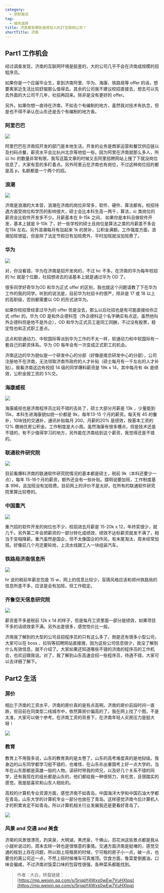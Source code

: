 ```yaml
---
category:
  - 求职面试
tag:
  - 城市选择
title: 济南都有哪些值得加入的IT互联网公司？
shortTitle: 济南
---
```




## Part1 工作机会

经过调查发现，济南的互联网环境是挺差的，大的公司几乎不会在济南成规模的招程序员。

如果你是一个应届毕业生，拿到济南阿里、华为、海康、铁路局等 offer 的话，想要离家近生活比较舒服那么值得去。其余的公司我不建议校招直接去，想去可以先去外面的大公司干几年，社招再回来。除非是没有更好的 offer。

另外，如果你想一直待在济南，不如去个有编制的地方，虽然我对技术有执念，但是也不得不承认在山东还是去个有编制的地方香。

### 阿里巴巴

![](https://cdn.tobebetterjavaer.com/tobebetterjavaer/images/cityselect/jinan-52693980-e0eb-4781-94ca-fe15c0363410.png)


阿里巴巴在济南招开发的部门是本地生活，开发的业务是商家运营和餐饮供应链以及扫码点餐，薪资水平会比杭州北京等地低一些。因为阿里在济南就那么多人，所以 hc 的数量非常有限，我写这篇文章的时候又去阿里招聘网站上搜了下就没岗位信息了，大家有意的多盯着点。另外阿里云在济南也有岗位，不过这种岗位招的都是高 p，名额都是一个两个的招。

### 浪潮

![](https://cdn.tobebetterjavaer.com/tobebetterjavaer/images/cityselect/jinan-e99080e9-a5ba-4016-b71c-1be1eb3d67ed.png)


济南是浪潮的大本营，浪潮在济南的岗位非常多，软件、硬件、算法都有。校招待遇方面受岗位和学历的影响很大，硕士会比本科生高一两千，算法，ic 类岗位的薪资会比软件开发多不少。月薪基本在 9-15k 之间， 如果你是本科且做软件开发，基本上就是 9-10k 了，好一些学校的硕士且岗位是算法之类的月薪差不多会在15k 左右。另外浪潮每月有加起来 1k 的房补，公积金满额。工作强度方面，浪潮加班很猛，但是除了法定节假日有加班费外，平时加班就没加班费了。

### 华为

![](https://cdn.tobebetterjavaer.com/tobebetterjavaer/images/cityselect/jinan-f74af12b-73e1-4455-8ad9-1cecda84a21a.png)


对，你没看错，华为在济南是招开发岗的，不过 hc 不多。在济南的华为每年校招的 hc 就是个位数，社招想进去的话基本上就是通过华为 OD 了。

很多同学好奇华为OD 和华为正式 offer 的区别，我也就这个问题请教了下在华为工作的我的同学。听到的说法是，目前华为社招卡的很严，除非是 17 或 18 以上的高职级，否则都需要以 OD 的形式进华为。

如果你校招曾经拿过华为的 offer 但是没去，那么以后社招也是有可能直接给你正式 offer 的。华为 OD 是和外企德科签（外企德科这个名字确实有点逗，虽然他叫外企德科但是他不是外企），OD 和华为正式员工是同工同酬，不过没有股票，稳定性也和正式职工差点。

这点和软通动力、中软国际等派到华为工作的不太一样，软通动力和中软国际有一套自己的薪资体系。华为 OD 每年会有一次变成正式职工的机会。

济南这边的华为貌似是一个研发中心的分部（好像是南京研发中心的分部），公司注册地不在济南，无法领取济南市政府的人才补贴（硕士每月有一千左右的人才补贴）。我看济南这边有校招 14 级的同学爆料薪资是 19k x 14，其中每月有 4k 是绩效，公积金按工资的 5%交。

### 海康威视

![](https://cdn.tobebetterjavaer.com/tobebetterjavaer/images/cityselect/jinan-60bc84b2-fd87-4c7a-bcb0-da6134786313.png)


海康威视也是济南程序员比较不错的去处了，硕士大部分月薪是 13k ，少量能到 15k，本科生进海康貌似统一价都是 9k，每年13-15 个月的薪资。每天有 45 的餐补，10块钱的交通补，通讯补贴每月 200。月薪的20% 是绩效，按基本工资的 12% 缴纳住房公积金。工作制度是大小周。虽然海康有很多槽点，但是技术还是不错的，有不少值得学习的地方，另外能在济南给到这个薪资，我觉得还是不错的。

### 联通软件研究院

![](https://cdn.tobebetterjavaer.com/tobebetterjavaer/images/cityselect/jinan-d10a741e-bc19-4c92-b03d-9f7f295837d9.png)


目前看爆料济南的联通软件研究院情况的基本都是硕士，税前 9k（本科还要少一点），每年 15-16个月的薪资，额外还会有一些补贴。摆明说要加班，工作制度基本 996，且加班没有加班费。目前网上的评价不是太好。在所有的联通软件研究院里算比较卷的。

### 中国重汽

![](https://cdn.tobebetterjavaer.com/tobebetterjavaer/images/cityselect/jinan-97191e20-997b-4203-9f23-1c761154bde8.png)


重汽招的软件开发的岗位也不少，校招进去月薪是 15-20k x 12，年终奖很少，就几千。另外第二年会把薪资的一部分转化成绩效，绩效不达标薪资就发不满了，相当于变相降薪。重汽虽然是国企，但不太像国企的作风，有末尾淘汰，周末经常加班。好像前几个月还要轮岗，上流水线跟工人一块组装汽车。

### 铁路局济南信息所

![](https://cdn.tobebetterjavaer.com/tobebetterjavaer/images/cityselect/jinan-f6c82ef5-14a6-4c9c-8bc2-56b4b59c9152.png)


hr 说的税前年薪总包是 15 w，网上的信息比较少，盲猜风格应该和郑州铁路局的信息所差不多，应该是会有加班，但工作稳定。

### 齐鲁空天信息研究院

![](https://cdn.tobebetterjavaer.com/tobebetterjavaer/images/cityselect/jinan-ea15afb0-62d8-4031-9c20-13a04da269d2.png)


薪资差不多是税前 12k x 14 的样子，但是每月工资里面一部分是绩效，如果项目不多的话绩效拿不满。另外出差很多，感觉性价比一般。

济南我了解到的大型的公司且招程序员的只有这么多了。倒是还有很多小型公司，大家可以在 boss 、拉钩等招聘网站直接搜，因为这些公司信息很少，我没了解到什么有效信息，就不介绍了。大家如果还知道哪些不错的济南的程序员的工作机会，也欢迎跟我说。对了，我了解到山东高速会招一些程序员，待遇不错，大家可以去详细了解下。

## Part2 生活

### 房价

相比于济南的工资水平，济南的房价真的是有点高啊。济南的房价前段时间一直跌，但目前在同类型二线城市中，依然算房价偏高的了。我在网上找了个图，不是太准，大家可以做个参考。在济南工资的背景下，在济南年轻人买房压力是挺大呀！

![](https://cdn.tobebetterjavaer.com/tobebetterjavaer/images/cityselect/jinan-6f426bc3-7dbc-4bd8-91c1-4660a945a5f5.png)


### 教育

教育上不用我多说，山东的教育真的是太卷了，山东的高考难度真的是地狱级。我身边的山东同学都学习挺不错的，也难怪，在山东杀出重围考上好一点大学的，当年在山东那都是英雄一般的人物。读研时带我的师兄，以及好几个关系不错的同学，还有我现在的组长都是山东的，他们都给我一种很努力，肯吃苦，且很踏实的感觉。我是挺喜欢和山东人相处的。

高校的计算机专业资源方面，感觉济南不如青岛，中国海洋大学和中国石油大学都在青岛，山东大学的计算机专业一部分也放在了青岛。这样感觉济南今后计算机人才的积累肯定不如青岛。所以计算机相关行业发展我还是更看好青岛了。

![](https://cdn.tobebetterjavaer.com/tobebetterjavaer/images/cityselect/jinan-d222ea8c-6d83-4cd6-8cf7-3f7fd2fa1838.png)


### 风景 and 交通 and 美食

济南的风景很漂亮，趵突泉，大明湖，黑虎泉，千佛山，百花洲这些景点都是我从小就听说过的，周末去转一转也是很惬意的事情。交通方面济南是挺堵的，感觉交通的规划上存在问题，所以刚上班租房的时候，宁可租的房子小一点，破一点，也要住的离公司近一点，不然上班时候堵车可真难顶。饮食方面，鲁菜爱倒酱油，口味会偏咸，不过济南对饭菜口味的包容性很强，各种菜系都能找到。

>作者：大白，转载链接：[https://mp.weixin.qq.com/s/5rjqpY4Wxs0wEw7VuHXIpg](https://mp.weixin.qq.com/s/5rjqpY4Wxs0wEw7VuHXIpg)

